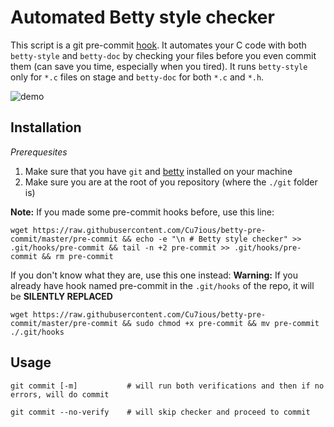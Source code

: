 # Automated Betty style checker

This script is a git pre-commit [hook](https://git-scm.com/book/en/v2/Customizing-Git-Git-Hooks). It automates your C code with both `betty-style` and `betty-doc` by checking your files before you even commit them (can save you time, especially when you tired). It runs `betty-style` only for `*.c` files on stage and `betty-doc` for both `*.c` and `*.h`.

<img alt='demo' src='https://cdn.rawgit.com/Cu7ious/betty-pre-commit/d41ab6c3/betty-checker.png?raw=true'>

## Installation


*Prerequesites*
1. Make sure that you have `git` and [betty](https://github.com/holbertonschool/Betty) installed on your machine
2. Make sure you are at the root of you repository (where the `./git` folder is)


**Note:** If you made some pre-commit hooks before, use this line:

```
wget https://raw.githubusercontent.com/Cu7ious/betty-pre-commit/master/pre-commit && echo -e "\n # Betty style checker" >> .git/hooks/pre-commit && tail -n +2 pre-commit >> .git/hooks/pre-commit && rm pre-commit
```

If you don't know what they are, use this one instead:
**Warning:** If you already have hook named pre-commit in the `.git/hooks` of the repo, it will be **SILENTLY REPLACED**

```
wget https://raw.githubusercontent.com/Cu7ious/betty-pre-commit/master/pre-commit && sudo chmod +x pre-commit && mv pre-commit ./.git/hooks
```

## Usage

```
git commit [-m]           # will run both verifications and then if no errors, will do commit
```

```
git commit --no-verify    # will skip checker and proceed to commit
```
